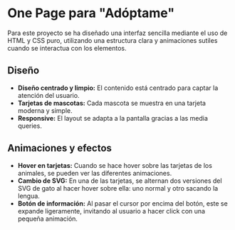 # One Page para "Adóptame"

Para este proyecto se ha diseñado una interfaz sencilla mediante el uso de HTML y CSS puro, utilizando una estructura clara y animaciones sutiles cuando se interactua con los elementos.


## Diseño

- **Diseño centrado y limpio:** El contenido está centrado para captar la atención del usuario.
- **Tarjetas de mascotas:** Cada mascota se muestra en una tarjeta moderna y simple.
- **Responsive:** El layout se adapta a la pantalla gracias a las media queries.


## Animaciones y efectos

- **Hover en tarjetas:** Cuando se hace hover sobre las tarjetas de los animales, se pueden ver las diferentes animaciones. 
- **Cambio de SVG:** En una de las tarjetas, se alternan dos versiones del SVG de gato al hacer hover sobre ella: uno normal y otro sacando la lengua.
- **Botón de información:** Al pasar el cursor por encima del botón, este se expande ligeramente, invitando al usuario a hacer click con una pequeña animación.



